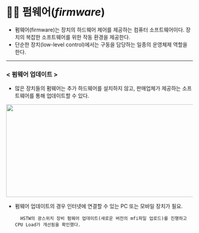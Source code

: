 # 👨‍💻 펌웨어(_firmware_)
* 펌웨어(firmware)는 장치의 하드웨어 제어를 제공하는 컴퓨터 소프트웨어이다. 장치의 복잡한 소프트웨어를 위한 작동 환경을 제공한다.
* 단순한 장치(low-level control)에서는 구동을 담당하는 일종의 운영체제 역할을 한다.

- - -
### **< 펌웨어 업데이트 >**
* 많은 장치들의 펌웨어는 추가 하드웨어를 설치하지 않고, 판매업체가 제공하는 소프트웨어를 통해 업데이트할 수 있다.

<img src="https://user-images.githubusercontent.com/62328584/104534115-002c9f80-5657-11eb-8c7e-2eb0b33bf098.JPG" width="700px" height="250px"></img><br/>

* 펌웨어 업데이트의 경우 인터넷에 연결할 수 있는 PC 또는 모바일 장치가 필요.
        
        HSTW의 광스위치 장비 펌웨어 업데이트(새로운 버전의 mfi파일 업로드)를 진행하고 CPU Load가 개선됨을 확인했다.
